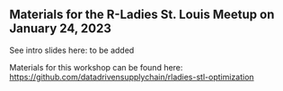 ## Materials for the R-Ladies St. Louis Meetup on January 24, 2023

See intro slides here: to be added

Materials for this workshop can be found here: https://github.com/datadrivensupplychain/rladies-stl-optimization
